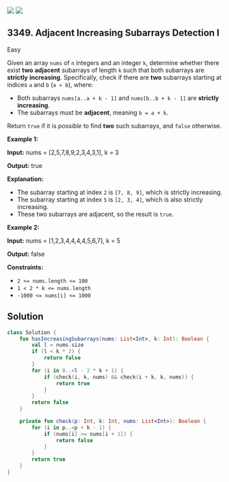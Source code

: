 [![](https://img.shields.io/github/stars/javadev/LeetCode-in-Kotlin?label=Stars&style=flat-square)](https://github.com/javadev/LeetCode-in-Kotlin)
[![](https://img.shields.io/github/forks/javadev/LeetCode-in-Kotlin?label=Fork%20me%20on%20GitHub%20&style=flat-square)](https://github.com/javadev/LeetCode-in-Kotlin/fork)

## 3349\. Adjacent Increasing Subarrays Detection I

Easy

Given an array `nums` of `n` integers and an integer `k`, determine whether there exist **two** **adjacent** subarrays of length `k` such that both subarrays are **strictly** **increasing**. Specifically, check if there are **two** subarrays starting at indices `a` and `b` (`a < b`), where:

*   Both subarrays `nums[a..a + k - 1]` and `nums[b..b + k - 1]` are **strictly increasing**.
*   The subarrays must be **adjacent**, meaning `b = a + k`.

Return `true` if it is _possible_ to find **two** such subarrays, and `false` otherwise.

**Example 1:**

**Input:** nums = [2,5,7,8,9,2,3,4,3,1], k = 3

**Output:** true

**Explanation:**

*   The subarray starting at index `2` is `[7, 8, 9]`, which is strictly increasing.
*   The subarray starting at index `5` is `[2, 3, 4]`, which is also strictly increasing.
*   These two subarrays are adjacent, so the result is `true`.

**Example 2:**

**Input:** nums = [1,2,3,4,4,4,4,5,6,7], k = 5

**Output:** false

**Constraints:**

*   `2 <= nums.length <= 100`
*   `1 < 2 * k <= nums.length`
*   `-1000 <= nums[i] <= 1000`

## Solution

```kotlin
class Solution {
    fun hasIncreasingSubarrays(nums: List<Int>, k: Int): Boolean {
        val l = nums.size
        if (l < k * 2) {
            return false
        }
        for (i in 0..<l - 2 * k + 1) {
            if (check(i, k, nums) && check(i + k, k, nums)) {
                return true
            }
        }
        return false
    }

    private fun check(p: Int, k: Int, nums: List<Int>): Boolean {
        for (i in p..<p + k - 1) {
            if (nums[i] >= nums[i + 1]) {
                return false
            }
        }
        return true
    }
}
```